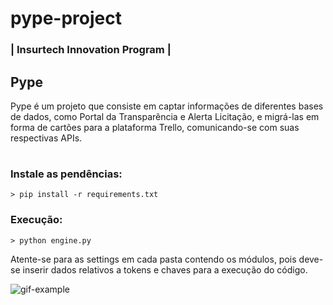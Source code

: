 # pype-project
### | Insurtech Innovation Program | 

## 
## Pype
Pype é um projeto que consiste em captar informações de diferentes bases de dados, como Portal da Transparência e Alerta Licitação, e migrá-las em forma de cartões para a plataforma Trello, comunicando-se com suas respectivas APIs.


#
### Instale as pendências:
~~~
> pip install -r requirements.txt
~~~


### Execução:
~~~
> python engine.py
~~~

Atente-se para as settings em cada pasta contendo os módulos, pois deve-se inserir dados relativos a tokens e chaves para a execução do código. 

![gif-example](gg_1.g)